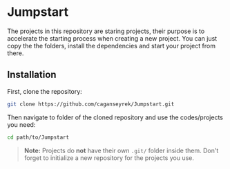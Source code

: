 # Jumpstart

The projects in this repository are staring projects, their purpose is to accelerate the starting process when creating a new project. You can just copy the the folders, install the dependencies and start your project from there.

## Installation

First, clone the repository:

```bash
git clone https://github.com/caganseyrek/Jumpstart.git
```

Then navigate to folder of the cloned repository and use the codes/projects you need:

```bash
cd path/to/Jumpstart
```

> **Note:** Projects do **not** have their own `.git/` folder inside them. Don't forget to initialize a new repository for the projects you use.
